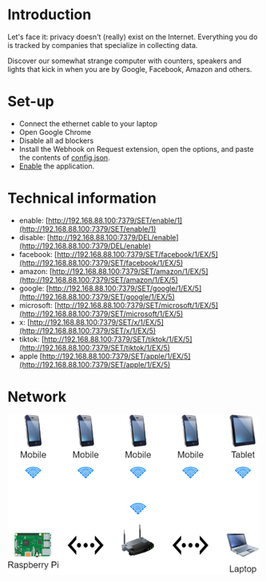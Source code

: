 # Introduction
Let's face it: privacy doesn't (really) exist on the Internet. Everything you do is tracked by companies that specialize in collecting data.

Discover our somewhat strange computer with counters, speakers and lights that kick in when you are by Google, Facebook, Amazon and others.

# Set-up
- Connect the ethernet cable to your laptop
- Open Google Chrome
- Disable all ad blockers
- Install the Webhook on Request extension, open the options, and paste the contents of [config.json](https://raw.githubusercontent.com/wie-volgt-jou-op-het-internet/browser/main/config.json).
- [Enable](http://192.168.88.100:7379/SET/enable/1) the application.   

# Technical information
- enable: [http://192.168.88.100:7379/SET/enable/1](http://192.168.88.100:7379/SET/enable/1)
- disable: [http://192.168.88.100:7379/DEL/enable](http://192.168.88.100:7379/DEL/enable)
- facebook: [http://192.168.88.100:7379/SET/facebook/1/EX/5](http://192.168.88.100:7379/SET/facebook/1/EX/5)
- amazon: [http://192.168.88.100:7379/SET/amazon/1/EX/5](http://192.168.88.100:7379/SET/amazon/1/EX/5)
- google: [http://192.168.88.100:7379/SET/google/1/EX/5](http://192.168.88.100:7379/SET/google/1/EX/5)
- microsoft: [http://192.168.88.100:7379/SET/microsoft/1/EX/5](http://192.168.88.100:7379/SET/microsoft/1/EX/5)
- x: [http://192.168.88.100:7379/SET/x/1/EX/5](http://192.168.88.100:7379/SET/x/1/EX/5)
- tiktok: [http://192.168.88.100:7379/SET/tiktok/1/EX/5](http://192.168.88.100:7379/SET/tiktok/1/EX/5)
- apple [http://192.168.88.100:7379/SET/apple/1/EX/5](http://192.168.88.100:7379/SET/apple/1/EX/5)

# Network
![](wie-volgt-jou-op-het-internet.png)

